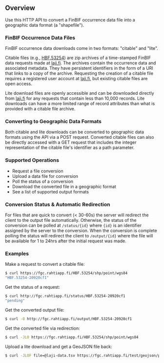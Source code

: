 ## Overview

Use this HTTP API to convert a FinBIF occurrence data file into a geographic
data format (a "shapefile").

### **FinBIF Occurrence Data Files**

FinBIF occurrence data downloads come in two formats: "citable" and "lite".

Citable files (e.g., [HBF.53254](https://tun.fi/HBF.53254)) are zip archives of
a time-stamped FinBIF data requests made at
[laji.fi](https://laji.fi/observation/list). The archives contain the occurrence
data and associated metadata. They have persistent identifiers in the form of a
URI that links to a copy of the archive. Requesting the creation of a citable
file requires a registered user account at [laji.fi](https://laji.fi/#login),
but existing citable files are open access.

Lite download files are openly accessible and can be downloaded directly from
[laji.fi](https://laji.fi/observation/list) for any requests that contain less
than 10,000 records. Lite downloads can have a more limited range of record
attributes than what is provided with a citable file archive.

### **Converting to Geographic Data Formats**

Both citable and lite downloads can be converted to geographic data formats
using the API via a POST request. Converted citable files can also be directly
accessed with a GET request that includes the integer representation of the
citable file's identifier as a path parameter.

### **Supported Operations**

* Request a file conversion
* Upload a data file for conversion 
* Poll the status of a conversion
* Download the converted file in a geographic format
* See a list of supported output formats

### **Conversion Status & Automatic Redirection**

For files that are quick to convert (< 30-60s) the server will redirect the
client to the output file automatically. Otherwise, the status of the conversion
can be polled at `/status/{id}` where `{id}` is an identifier assigned by the
server to the conversion. When the conversion is complete polling the status
will redirect the client to `/output/{id}` where the file will be available
for 1 to 24hrs after the initial request was made.

### **Examples**

Make a request to convert a citable file:

```bash
$ curl https://fgc.rahtiapp.fi/HBF.53254/shp/point/wgs84
"HBF.53254-20920cf1"
```

Get the status of a request:

```bash
$ curl http://fgc.rahtiapp.fi/status/HBF.53254-20920cf1
"pending"
```

Get the converted output file:

```bash
$ curl -O http://fgc.rahtiapp.fi/output/HBF.53254-20920cf1
```

Get the converted file via redirection:

```bash
$ curl -JLO https://fgc.rahtiapp.fi/HBF.53254/shp/point/wgs84
```

Upload a lite download and get a GeoJSON file back:

```bash
$ curl -JLOF file=@laji-data.tsv https://fgc.rahtiapp.fi/test/geojson/point/ykj
```
